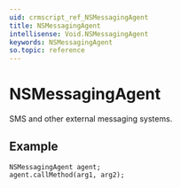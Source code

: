 ```yaml
---
uid: crmscript_ref_NSMessagingAgent
title: NSMessagingAgent
intellisense: Void.NSMessagingAgent
keywords: NSMessagingAgent
so.topic: reference
---
```


# NSMessagingAgent

SMS and other external messaging systems.

## Example

```crmscript
NSMessagingAgent agent;
agent.callMethod(arg1, arg2);
```
